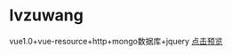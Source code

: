 # lvzuwang
vue1.0+vue-resource+http+mongo数据库+jquery
<a href='https://chenjuanmemeda.github.io/lvzuwang/client/index.html'>点击预览</a>
